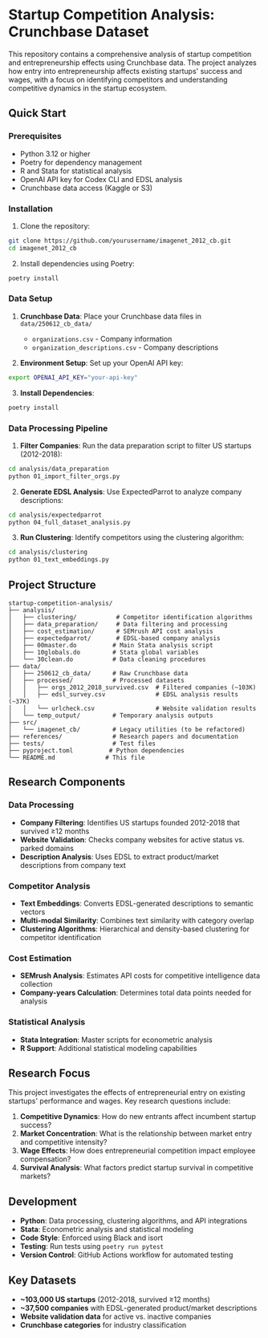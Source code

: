 # Startup Competition Analysis: Crunchbase Dataset

This repository contains a comprehensive analysis of startup competition and entrepreneurship effects using Crunchbase data. The project analyzes how entry into entrepreneurship affects existing startups' success and wages, with a focus on identifying competitors and understanding competitive dynamics in the startup ecosystem.

## Quick Start

### Prerequisites

- Python 3.12 or higher
- Poetry for dependency management
- R and Stata for statistical analysis
- OpenAI API key for Codex CLI and EDSL analysis
- Crunchbase data access (Kaggle or S3)

### Installation

1. Clone the repository:
```bash
git clone https://github.com/yourusername/imagenet_2012_cb.git
cd imagenet_2012_cb
```

2. Install dependencies using Poetry:
```bash
poetry install
```

### Data Setup

1. **Crunchbase Data**: Place your Crunchbase data files in `data/250612_cb_data/`
   - `organizations.csv` - Company information
   - `organization_descriptions.csv` - Company descriptions

2. **Environment Setup**: Set up your OpenAI API key:
```bash
export OPENAI_API_KEY="your-api-key"
```

3. **Install Dependencies**:
```bash
poetry install
```

### Data Processing Pipeline

1. **Filter Companies**: Run the data preparation script to filter US startups (2012-2018):
```bash
cd analysis/data_preparation
python 01_import_filter_orgs.py
```

2. **Generate EDSL Analysis**: Use ExpectedParrot to analyze company descriptions:
```bash
cd analysis/expectedparrot
python 04_full_dataset_analysis.py
```

3. **Run Clustering**: Identify competitors using the clustering algorithm:
```bash
cd analysis/clustering
python 01_text_embeddings.py
```

## Project Structure

```
startup-competition-analysis/
├── analysis/
│   ├── clustering/           # Competitor identification algorithms
│   ├── data_preparation/     # Data filtering and processing
│   ├── cost_estimation/      # SEMrush API cost analysis
│   ├── expectedparrot/       # EDSL-based company analysis
│   ├── 00master.do          # Main Stata analysis script
│   ├── 10globals.do         # Stata global variables
│   └── 30clean.do           # Data cleaning procedures
├── data/
│   ├── 250612_cb_data/      # Raw Crunchbase data
│   ├── processed/           # Processed datasets
│   │   ├── orgs_2012_2018_survived.csv  # Filtered companies (~103K)
│   │   ├── edsl_survey.csv              # EDSL analysis results (~37K)
│   │   └── urlcheck.csv                 # Website validation results
│   └── temp_output/         # Temporary analysis outputs
├── src/
│   └── imagenet_cb/         # Legacy utilities (to be refactored)
├── references/              # Research papers and documentation
├── tests/                   # Test files
├── pyproject.toml          # Python dependencies
└── README.md              # This file
```

## Research Components

### Data Processing
- **Company Filtering**: Identifies US startups founded 2012-2018 that survived ≥12 months
- **Website Validation**: Checks company websites for active status vs. parked domains
- **Description Analysis**: Uses EDSL to extract product/market descriptions from company text

### Competitor Analysis
- **Text Embeddings**: Converts EDSL-generated descriptions to semantic vectors
- **Multi-modal Similarity**: Combines text similarity with category overlap
- **Clustering Algorithms**: Hierarchical and density-based clustering for competitor identification

### Cost Estimation
- **SEMrush Analysis**: Estimates API costs for competitive intelligence data collection
- **Company-years Calculation**: Determines total data points needed for analysis

### Statistical Analysis
- **Stata Integration**: Master scripts for econometric analysis
- **R Support**: Additional statistical modeling capabilities

## Research Focus

This project investigates the effects of entrepreneurial entry on existing startups' performance and wages. Key research questions include:

1. **Competitive Dynamics**: How do new entrants affect incumbent startup success?
2. **Market Concentration**: What is the relationship between market entry and competitive intensity?
3. **Wage Effects**: How does entrepreneurial competition impact employee compensation?
4. **Survival Analysis**: What factors predict startup survival in competitive markets?

## Development

- **Python**: Data processing, clustering algorithms, and API integrations
- **Stata**: Econometric analysis and statistical modeling
- **Code Style**: Enforced using Black and isort
- **Testing**: Run tests using `poetry run pytest`
- **Version Control**: GitHub Actions workflow for automated testing

## Key Datasets

- **~103,000 US startups** (2012-2018, survived ≥12 months)
- **~37,500 companies** with EDSL-generated product/market descriptions
- **Website validation data** for active vs. inactive companies
- **Crunchbase categories** for industry classification
